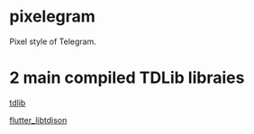 # pixelegram

Pixel style of Telegram.

# 2 main compiled TDLib libraies

[tdlib](https://github.com/i-Naji/tdlib)

[flutter_libtdjson](https://github.com/up9cloud/flutter_libtdjson)